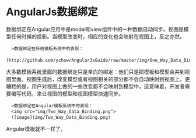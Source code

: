 AngularJs数据绑定
==============

数据绑定在Angular应用中是model和view组件中的一种数据自动同步。视图是模型任何时候的投影。当模型改变时，相应的变化也会映射在视图上，反之亦然。

      >数据绑定在传统模板系统中的表现：
      (http://github.com/ychow/AngularJsGuide/raw/master/img/One_Way_Data_Binding.png)
  
大多数模板系统里面的数据绑定只是单向的绑定：他们只是把模板和模型合并到视图里面。视图生成后，改变模型或者视图相关的部分都不会自动映射到视图上。更糟糕的是，用户对视图上做的一些改变都不会映射到模型中。这意味着，开发者需要编写代码，来让视图的模型和视图模型快速同步。

      >数据绑定在Angular模板系统中的表现：
      <img src="img/Two_Way_Data_Binding.png">
      ![image](img/Two_Way_Data_Binding.png)
      
Angular模板就不一样了。      
